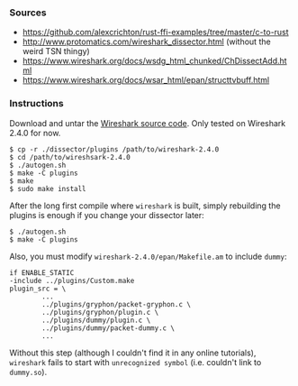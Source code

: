 ### Sources

* https://github.com/alexcrichton/rust-ffi-examples/tree/master/c-to-rust
* http://www.protomatics.com/wireshark_dissector.html (without the weird TSN thingy)
* https://www.wireshark.org/docs/wsdg_html_chunked/ChDissectAdd.html
* https://www.wireshark.org/docs/wsar_html/epan/structtvbuff.html

### Instructions

Download and untar the [Wireshark source code](https://www.wireshark.org/download.html). Only tested on Wireshark 2.4.0 for now.

```shell
$ cp -r ./dissector/plugins /path/to/wireshark-2.4.0
$ cd /path/to/wireshsark-2.4.0
$ ./autogen.sh
$ make -C plugins
$ make
$ sudo make install
```

After the long first compile where `wireshark` is built, simply rebuilding the plugins is enough if you change your dissector later:

```shell
$ ./autogen.sh
$ make -C plugins
```

Also, you must modify `wireshark-2.4.0/epan/Makefile.am` to include `dummy`:

```shell
if ENABLE_STATIC
-include ../plugins/Custom.make
plugin_src = \
        ...
        ../plugins/gryphon/packet-gryphon.c \
        ../plugins/gryphon/plugin.c \
        ../plugins/dummy/plugin.c \
        ../plugins/dummy/packet-dummy.c \
        ...
```

Without this step (although I couldn't find it in any online tutorials), `wireshark` fails to start with `unrecognized symbol` (i.e. couldn't link to `dummy.so`).
